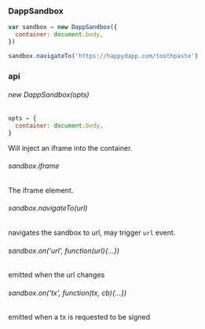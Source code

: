 ### DappSandbox

```js
var sandbox = new DappSandbox({
  container: document.body,
})

sandbox.navigateTo('https://happydapp.com/toothpaste')
```

### api

###### new DappSandbox(opts)

```js
opts = {
  container: document.body,
}
```

Will inject an iframe into the container.

###### sandbox.iframe

The iframe element.

###### sandbox.navigateTo(url)

navigates the sandbox to url, may trigger `url` event.

###### sandbox.on('url', function(url){...})

emitted when the url changes

###### sandbox.on('tx', function(tx, cb){...})

emitted when a tx is requested to be signed
